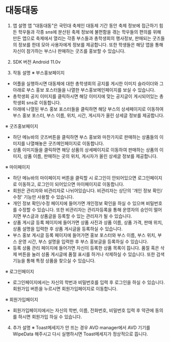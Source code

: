 # 대동대동
1. 앱 설명
  앱 "대동대동"은 국민대 축제인 대동제 기간 동안 축제 정보에 접근하기 힘든 학우들과 각종 sns에 분산된 축제 정보에 불편함을 겪는 학우들의 편의를 위해 만든 앱으로 
축제에서 열리는 각종 부스들과 총학생회의 행사정보, 판매되는 굿즈들의 정보를 한데 모아 사용자에게 정보를 제공합니다. 
또한 학생들은 해당 앱을 통해 자신이 참가하는 부스나 판매하는 굿즈를 홍보할 수 있습니다.

2. SDK 버전
  Android 11.0v

3. 작동 설명
※ 부스홍보페이지
- 어플을 실행하시면 대동제에 대한 총학생회의 공지를 게시한 이미지 슬라이더와 그 아래로 부스 홍보 포스터들을 나열한 부스홍보메인페이지를 보실 수 있습니다.
- 총학생회 공지 이미지를 클릭하시면 해당 이미지에 맞는 공지글이 게시되어있는 총학생회 sns로 이동합니다. 
- 아래에 나열된 부스 홍보 포스터들을 클릭하면 해당 부스의 상세페이지로 이동하여 부스 홍보 포스터, 부스 이름, 위치, 시간, 게시자가 올린 상세글 정보를 제공합니다.

※ 굿즈홍보페이지
- 하단 메뉴바의 굿즈버튼을 클릭하면 부스 홍보와 마찬가지로 판매하는 상품들의 이미지를 나열해놓은 굿즈메인페이지로 이동합니다.
- 상품 이미지들을 클릭하면 해당 상품의 상세페이지로 이동하여 판매하는 상품의 이미지, 상품 이름, 판매하는 곳의 위치, 게시자가 올린 상세글 정보를 제공합니다.

※ 마이페이지
- 하단 메뉴바의 마이페이지 버튼을 클릭할 시 로그인이 안되어있으면 로그인페이지로 이동하고, 로그인이 되어있으면 마이페이지로 이동합니다.
- 회원은 관리자와 비관리자로 나뉘어있습니다. 비관리자는 상단의 '개인 정보 확인/수정' 기능만 사용할 수 있습니다.
- 개인 정보 확인/수정 페이지에 들어가면 개인정보 확인을 하실 수 있으며 비밀번호를 수정할 수 있습니다. 또한 비관리자는 관리자등록을 통해 운영자의 승인이 떨어지면 부스글과 상품글을 등록할 수 있는 관리자가 될 수 있습니다.
- 상품 게시글 등록 페이지에 들어가면 상품 사진과 상품 이름, 상품 가격, 판매 위치, 상품 설명을 입력한 후 상품 게시글을 등록하실 수 있습니다.
- 부스 홍보 게시글 등록 페이지에 들어가면 홍보 포스터와 부스 이름, 부스 위치, 부스 운영 시간, 부스 설명을 입력한 후 부스 홍보글을 등록하실 수 있습니다.
- 등록 상품 관리 페이지에 들어가면 자신이 등록한 상품 목록이 뜹니다. 품절 혹은 삭제 버튼을 눌러 상품 게시글에 품절 표시를 하거나 삭제하실 수 있습니다. 또한 검색 기능을 통해 특정 상품을 찾으실 수 있습니다.

※ 로그인페이지
- 로그인페이지에서는 자신의 학번과 비밀번호를 입력 후 로그인을 하실 수 있습니다. 회원가입 버튼을 누르시면 회원가입페이지로 이동합니다.

※ 회원가입페이지
- 회원가입페이지에서는 자신의 학번, 이름, 전화번호, 비밀번호 입력 후 약관에 동의를 하시면 회원가입 하실 수 있습니다.

4. 추가 설명
※ Toast메세지가 안 뜨는 경우 AVD manager에서 AVD 기기를 WipeData 해주시고 다시 실행하시면 Toast메세지가 정상적으로 뜹니다.
